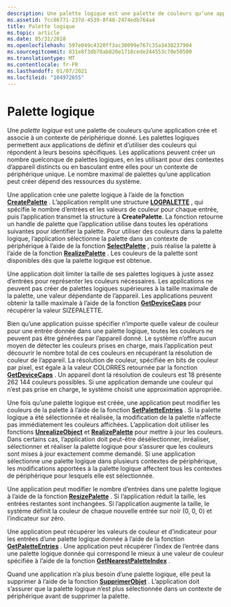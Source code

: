 ```yaml
---
description: Une palette logique est une palette de couleurs qu’une application crée et associe à un contexte de périphérique donné.
ms.assetid: 7cc86771-237d-4539-8f48-2474edb764a4
title: Palette logique
ms.topic: article
ms.date: 05/31/2018
ms.openlocfilehash: 597e049c4320ff3ac30099e767c35a3438237904
ms.sourcegitcommit: 831e8f3db78ab820e1710cede244553c70e50500
ms.translationtype: MT
ms.contentlocale: fr-FR
ms.lasthandoff: 01/07/2021
ms.locfileid: "104972655"
---
```

# <a name="logical-palette"></a>Palette logique

Une *palette logique* est une palette de couleurs qu’une application crée et associe à un contexte de périphérique donné. Les palettes logiques permettent aux applications de définir et d’utiliser des couleurs qui répondent à leurs besoins spécifiques. Les applications peuvent créer un nombre quelconque de palettes logiques, en les utilisant pour des contextes d’appareil distincts ou en basculant entre elles pour un contexte de périphérique unique. Le nombre maximal de palettes qu’une application peut créer dépend des ressources du système.

Une application crée une palette logique à l’aide de la fonction [**CreatePalette**](/windows/desktop/api/Wingdi/nf-wingdi-createpalette) . L’application remplit une structure [**LOGPALETTE**](/windows/win32/api/wingdi/ns-wingdi-logpalette) , qui spécifie le nombre d’entrées et les valeurs de couleur pour chaque entrée, puis l’application transmet la structure à **CreatePalette**. La fonction retourne un handle de palette que l’application utilise dans toutes les opérations suivantes pour identifier la palette. Pour utiliser des couleurs dans la palette logique, l’application sélectionne la palette dans un contexte de périphérique à l’aide de la fonction [**SelectPalette**](/windows/desktop/api/Wingdi/nf-wingdi-selectpalette) , puis réalise la palette à l’aide de la fonction [**RealizePalette**](/windows/desktop/api/Wingdi/nf-wingdi-realizepalette) . Les couleurs de la palette sont disponibles dès que la palette logique est obtenue.

Une application doit limiter la taille de ses palettes logiques à juste assez d’entrées pour représenter les couleurs nécessaires. Les applications ne peuvent pas créer de palettes logiques supérieures à la taille maximale de la palette, une valeur dépendante de l’appareil. Les applications peuvent obtenir la taille maximale à l’aide de la fonction [**GetDeviceCaps**](/windows/desktop/api/Wingdi/nf-wingdi-getdevicecaps) pour récupérer la valeur SIZEPALETTE.

Bien qu’une application puisse spécifier n’importe quelle valeur de couleur pour une entrée donnée dans une palette logique, toutes les couleurs ne peuvent pas être générées par l’appareil donné. Le système n’offre aucun moyen de détecter les couleurs prises en charge, mais l’application peut découvrir le nombre total de ces couleurs en récupérant la résolution de couleur de l’appareil. La résolution de couleur, spécifiée en bits de couleur par pixel, est égale à la valeur COLORRES retournée par la fonction [**GetDeviceCaps**](/windows/desktop/api/Wingdi/nf-wingdi-getdevicecaps) . Un appareil dont la résolution de couleurs est 18 présente 262 144 couleurs possibles. Si une application demande une couleur qui n’est pas prise en charge, le système choisit une approximation appropriée.

Une fois qu’une palette logique est créée, une application peut modifier les couleurs de la palette à l’aide de la fonction [**SetPaletteEntries**](/windows/desktop/api/Wingdi/nf-wingdi-setpaletteentries) . Si la palette logique a été sélectionnée et réalisée, la modification de la palette n’affecte pas immédiatement les couleurs affichées. L’application doit utiliser les fonctions [**UnrealizeObject**](/windows/desktop/api/Wingdi/nf-wingdi-unrealizeobject) et [**RealizePalette**](/windows/desktop/api/Wingdi/nf-wingdi-realizepalette) pour mettre à jour les couleurs. Dans certains cas, l’application doit peut-être désélectionner, inréaliser, sélectionner et réaliser la palette logique pour s’assurer que les couleurs sont mises à jour exactement comme demandé. Si une application sélectionne une palette logique dans plusieurs contextes de périphérique, les modifications apportées à la palette logique affectent tous les contextes de périphérique pour lesquels elle est sélectionnée.

Une application peut modifier le nombre d’entrées dans une palette logique à l’aide de la fonction [**ResizePalette**](/windows/desktop/api/Wingdi/nf-wingdi-resizepalette) . Si l’application réduit la taille, les entrées restantes sont inchangées. Si l’application augmente la taille, le système définit la couleur de chaque nouvelle entrée sur noir (0, 0, 0) et l’indicateur sur zéro.

Une application peut récupérer les valeurs de couleur et d’indicateur pour les entrées d’une palette logique donnée à l’aide de la fonction [**GetPaletteEntries**](/windows/desktop/api/Wingdi/nf-wingdi-getpaletteentries) . Une application peut récupérer l’index de l’entrée dans une palette logique donnée qui correspond le mieux à une valeur de couleur spécifiée à l’aide de la fonction [**GetNearestPaletteIndex**](/windows/desktop/api/Wingdi/nf-wingdi-getnearestpaletteindex) .

Quand une application n’a plus besoin d’une palette logique, elle peut la supprimer à l’aide de la fonction [**SupprimerObjet**](/windows/desktop/api/Wingdi/nf-wingdi-deleteobject) . L’application doit s’assurer que la palette logique n’est plus sélectionnée dans un contexte de périphérique avant de supprimer la palette.

 

 



